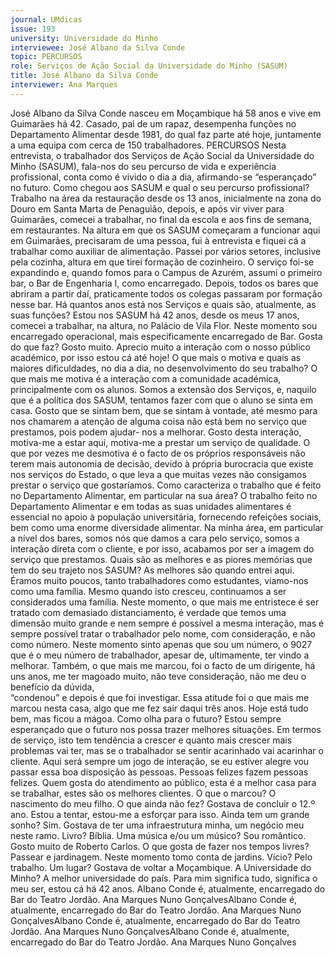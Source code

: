 ```yaml
---
journal: UMdicas 
issue: 193
university: Universidade do Minho
interviewee: José Albano da Silva Conde
topic: PERCURSOS
role: Serviços de Ação Social da Universidade do Minho (SASUM)
title: José Albano da Silva Conde
interviewer: Ana Marques
---
```


José Albano da Silva Conde nasceu em Moçambique há 58 anos e vive 
em Guimarães há 42. Casado, pai de um rapaz, desempenha funções 
no Departamento Alimentar desde 1981, do qual faz parte até hoje, 
juntamente a uma equipa com cerca de 150 trabalhadores.
PERCURSOS
Nesta entrevista, o trabalhador dos Serviços 
de Ação Social da Universidade do Minho 
(SASUM), fala-nos do seu percurso de vida e 
experiência profissional, conta como é vivido 
o dia a dia, afirmando-se “esperançado” 
no futuro. 
Como chegou aos SASUM e qual o seu 
percurso profissional? 
Trabalho na área da restauração desde os 
13 anos, inicialmente na zona do Douro 
em Santa Marta de Penaguião, depois, e 
após vir viver para Guimarães, comecei a 
trabalhar, no final da escola e aos fins de 
semana, em restaurantes. Na altura em 
que os SASUM começaram a funcionar 
aqui em Guimarães, precisaram de uma 
pessoa, fui à entrevista e fiquei cá a 
trabalhar como auxiliar de alimentação. 
Passei por vários setores, inclusive pela 
cozinha, altura em que tirei formação de 
cozinheiro. O serviço foi-se expandindo e, quando fomos para o Campus de 
Azurém, assumi o primeiro bar, o Bar de 
Engenharia I, como encarregado. Depois, 
todos os bares que abriram a partir daí, 
praticamente todos os colegas passaram 
por formação nesse bar. 
Há quantos anos está nos Serviços e quais 
são, atualmente, as suas funções?
Estou nos SASUM há 42 anos, desde os 
meus 17 anos, comecei a trabalhar, na 
altura, no Palácio de Vila Flor.  Neste 
momento sou encarregado operacional, 
mais especificamente encarregado de Bar.
Gosta do que faz?
Gosto muito. Aprecio muito a interação 
com o nosso público académico, por isso 
estou cá até hoje! 
O que mais o motiva e quais as 
maiores dificuldades, no dia a dia, no 
desenvolvimento do seu trabalho? 
O que mais me motiva é a interação com 
a comunidade académica, principalmente com os alunos. Somos a extensão dos 
Serviços, e, naquilo que é a política dos 
SASUM, tentamos fazer com que o aluno 
se sinta em casa. Gosto que se sintam 
bem, que se sintam à vontade, até 
mesmo para nos chamarem a atenção 
de alguma coisa não está bem no serviço 
que prestamos, pois podem ajudar-
nos a melhorar. Gosto desta interação, 
motiva-me a estar aqui, motiva-me a 
prestar um serviço de qualidade.
O que por vezes me desmotiva é o facto de 
os próprios responsáveis não terem mais 
autonomia de decisão, devido à própria 
burocracia que existe nos serviços do 
Estado, o que leva a que muitas vezes 
não consigamos prestar o serviço que 
gostaríamos. 
Como caracteriza o trabalho que é 
feito no Departamento Alimentar, em 
particular na sua área?
O trabalho feito no Departamento 
Alimentar e em todas as suas unidades 
alimentares é essencial no apoio à população universitária, fornecendo 
refeições sociais, bem como uma enorme 
diversidade alimentar. Na minha área, em 
particular a nível dos bares, somos nós 
que damos a cara pelo serviço, somos a 
interação direta com o cliente, e por isso, 
acabamos por ser a imagem do serviço 
que prestamos. 
Quais são as melhores e as piores 
memórias que tem do seu trajeto nos 
SASUM?
As melhores são quando entrei aqui. 
Éramos muito poucos, tanto trabalhadores 
como estudantes, viamo-nos como uma 
família. Mesmo quando isto cresceu, 
continuamos a ser considerados uma 
família. Neste momento, o que mais me 
entristece é ser tratado com demasiado 
distanciamento, é verdade que temos uma 
dimensão muito grande e nem sempre é 
possível a mesma interação, mas é sempre 
possível tratar o trabalhador pelo nome, 
com consideração, e não como número. 
Neste momento sinto apenas que sou um 
número, o 9027 que é o meu número de 
trabalhador, apesar de, ultimamente, ter 
vindo a melhorar. 
Também, o que mais me marcou, foi o 
facto de um dirigente, há uns anos, me ter 
magoado muito, não teve consideração, 
não me deu o benefício da dúvida,  
“condenou” e depois é que foi investigar.
Essa atitude foi o que mais me marcou 
nesta casa, algo que me fez sair daqui 
três anos.  Hoje está tudo bem, mas ficou 
a mágoa. 
Como olha para o futuro?
Estou sempre esperançado que o futuro 
nos possa trazer melhores situações. Em 
termos de serviço, isto tem tendência 
a crescer e quanto mais crescer mais 
problemas vai ter, mas se o trabalhador se 
sentir acarinhado vai acarinhar o cliente. 
Aqui será sempre um jogo de interação, 
se eu estiver alegre vou passar essa boa 
disposição às pessoas. Pessoas felizes 
fazem pessoas felizes. 
Quem gosta do atendimento ao público, 
esta é a melhor casa para se trabalhar, 
estes são os melhores clientes. 
 O que o marcou?
O nascimento do meu filho. 
O que ainda não fez?
Gostava de concluir o 12.º ano. Estou a 
tentar, estou-me a esforçar para isso. 
Ainda tem um grande sonho?
Sim. Gostava de ter uma infraestrutura 
minha, um negócio meu neste ramo. 
Livro?
Bíblia. 
Uma música e/ou um músico?
Sou romântico. Gosto muito de Roberto 
Carlos.
O que gosta de fazer nos tempos livres?  
Passear e jardinagem. Neste momento 
tomo conta de jardins. 
Vício?
Pelo trabalho. 
Um lugar?
Gostava de voltar a Moçambique. 
A Universidade do Minho?
A melhor universidade do país. Para 
mim significa tudo, significa o meu ser, 
estou cá há 42 anos. 
Albano Conde é, atualmente, encarregado do Bar do Teatro Jordão. Ana Marques Nuno GonçalvesAlbano Conde é, atualmente, encarregado do Bar do Teatro Jordão. Ana Marques Nuno GonçalvesAlbano Conde é, atualmente, encarregado do Bar do Teatro Jordão. Ana Marques Nuno GonçalvesAlbano Conde é, atualmente, encarregado do Bar do Teatro Jordão. Ana Marques Nuno Gonçalves